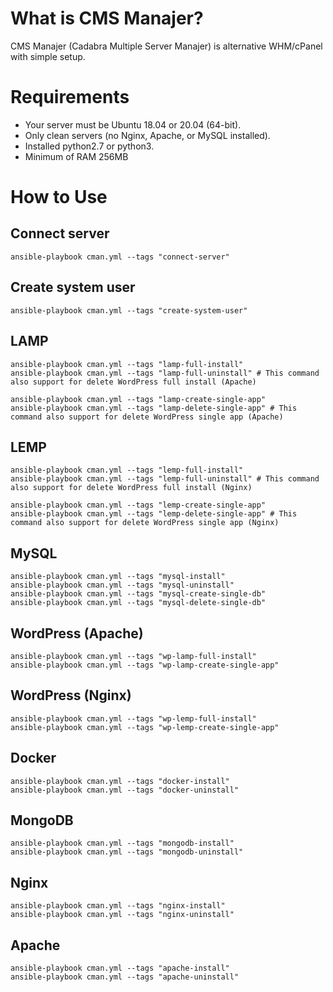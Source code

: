 # What is CMS Manajer?
CMS Manajer (Cadabra Multiple Server Manajer) is alternative WHM/cPanel with simple setup.

# Requirements
- Your server must be Ubuntu 18.04 or 20.04 (64-bit). 
- Only clean servers (no Nginx, Apache, or MySQL installed).
- Installed python2.7 or python3.
- Minimum of RAM 256MB

# How to Use
## Connect server
```
ansible-playbook cman.yml --tags "connect-server"
```
## Create system user
```
ansible-playbook cman.yml --tags "create-system-user"
```
## LAMP
```
ansible-playbook cman.yml --tags "lamp-full-install"
ansible-playbook cman.yml --tags "lamp-full-uninstall" # This command also support for delete WordPress full install (Apache)

ansible-playbook cman.yml --tags "lamp-create-single-app"
ansible-playbook cman.yml --tags "lamp-delete-single-app" # This command also support for delete WordPress single app (Apache)
```
## LEMP
```
ansible-playbook cman.yml --tags "lemp-full-install"
ansible-playbook cman.yml --tags "lemp-full-uninstall" # This command also support for delete WordPress full install (Nginx)

ansible-playbook cman.yml --tags "lemp-create-single-app"
ansible-playbook cman.yml --tags "lemp-delete-single-app" # This command also support for delete WordPress single app (Nginx)
```
## MySQL
```
ansible-playbook cman.yml --tags "mysql-install"
ansible-playbook cman.yml --tags "mysql-uninstall"
ansible-playbook cman.yml --tags "mysql-create-single-db"
ansible-playbook cman.yml --tags "mysql-delete-single-db"
```
## WordPress (Apache)
```
ansible-playbook cman.yml --tags "wp-lamp-full-install"
ansible-playbook cman.yml --tags "wp-lamp-create-single-app"
```
## WordPress (Nginx)
```
ansible-playbook cman.yml --tags "wp-lemp-full-install"
ansible-playbook cman.yml --tags "wp-lemp-create-single-app"
```
## Docker
```
ansible-playbook cman.yml --tags "docker-install"
ansible-playbook cman.yml --tags "docker-uninstall"
```
## MongoDB
```
ansible-playbook cman.yml --tags "mongodb-install"
ansible-playbook cman.yml --tags "mongodb-uninstall"
```
## Nginx
```
ansible-playbook cman.yml --tags "nginx-install"
ansible-playbook cman.yml --tags "nginx-uninstall"
```
## Apache
```
ansible-playbook cman.yml --tags "apache-install"
ansible-playbook cman.yml --tags "apache-uninstall"
```
